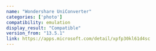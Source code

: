 ```yaml
---
name: "Wondershare UniConverter"
categories: ['photo']
compatibility: emulation
display_result: "Compatible"
version_from: "13.5.1"
link: https://apps.microsoft.com/detail/xpfp30kl61d4sc
---
```


